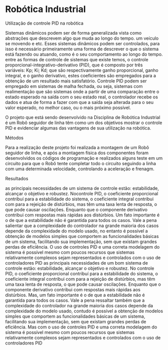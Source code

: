# Robótica Industrial

Utilização de controle PID na robótica

Sistemas dinâmicos podem ser de forma generalizada vista  como abstrações que descrevem algo que muda ao
longo do tempo. um veículo se movendo e etc. Esses sistemas dinâmicos podem ser controlados, para isso é
necessário primeiramente uma forma de descrever o que o sistema está fazendo ou atuando, como é o seu comportamento ao longo
do tempo.
entre as formas de controle de sistemas que existe temos, o controle proporcional-integrativo-derivativo (PID), que é
composto por três variáveis: Kp; Ki; Kd; que são respectivamente ganho proporcional, ganho integral, e o ganho
derivativo, estes coeficientes são empregados para a obtenção de um resultado mais satisfatório. Controle PID podem
ser empregado em sistemas de malha fechada, ou seja, sistemas com realimentação que são sistemas onde a partir de
uma comparação entre o estado esperado na saída com o seu estado real, o controlador recebe os dados e atua de forma
a fazer com que a saída seja alterada para o seu valor esperado, no melhor caso, ou o mais próximo possível.

O projeto que está sendo desenvolvido na Disciplina de Robótica Industrial é um Robô seguidor de linha têm como um dos objetivos
mostrar o controle PID e evidenciar algumas das vantagens de sua utilização na robótica.


Métodos

Para a realização deste projeto foi realizada a montagem de um Robô seguidor de linha, e após a montagem física dos componentes
foram desenvolvidos os códigos de programação e realizados alguns teste em um circuito para que o Robô tente completar todo o circuito
seguindo a linha com uma determinada velocidade, controlando a aceleração e frenagm.

Resultados

as principais necessidades de um sistema de controle estão: estabilidade, alcançar o objetivo e robustez.
Nocontrole  PID, o coeficiente proporcional contribuí para a estabilidade do sistema, o coeficiente integral
contribui com para a rejeição de distúrbios, mas têm uma taxa lenta de resposta, o que pode causar oscilações. Enquanto
que o componente derivativo contribui com respostas mais rápidas aos distúrbios. Um fato importante é o de que a
estabilidade não é garantida para todos os casos. Vale a pena salientar que a complexidade do controlador na
grande maioria dos casos depende da complexidade do modelo usado, no entanto é possível a obtenção de modelos
simples que comportem as funcionalidades básicas de um sistema, facilitando sua implementação, sem que existam
grandes perdas de eficiência. O uso de controles PID e uma correta modelagem
do sistema é possível mesmo com poucos recursos que sistemas relativamente complexos sejam representados e
controlados com o uso de controladores PID
as principais necessidades de um bom sistema de controle estão: estabilidade, alcançar o objetivo e robustez.
No controle PID, o coeficiente proporcional contribuí para a estabilidade do sistema, o coeficiente integral
contribui com para a rejeição de distúrbios, mas têm uma taxa lenta de resposta, o que pode causar oscilações. Enquanto
que o componente derivativo contribui com respostas mais rápidas aos distúrbios. Mas, um fato importante é o de que a
estabilidade não é garantida para todos os casos. Vale a pena ressaltar também que a complexidade do controlador na
grande maioria dos casos depende da complexidade do modelo usado, contudo é possível a obtenção de modelos
simples que comportem as funcionalidades básicas de um sistema, facilitando sua implementação, sem que existam
grandes perdas de eficiência. Mas com o uso de controles PID e uma correta modelagem
do sistema é possível mesmo com poucos recursos que sistemas relativamente complexos sejam representados e
controlados com o uso de controladores PID


